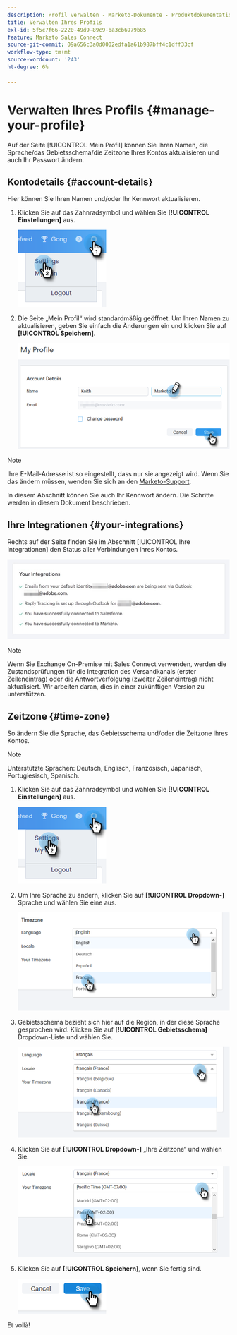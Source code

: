 ```yaml
---
description: Profil verwalten - Marketo-Dokumente - Produktdokumentation
title: Verwalten Ihres Profils
exl-id: 5f5c7f66-2220-49d9-89c9-ba3cb6979b85
feature: Marketo Sales Connect
source-git-commit: 09a656c3a0d0002edfa1a61b987bff4c1dff33cf
workflow-type: tm+mt
source-wordcount: '243'
ht-degree: 6%

---
```


# Verwalten Ihres Profils {#manage-your-profile}

Auf der Seite [!UICONTROL Mein Profil] können Sie Ihren Namen, die Sprache/das Gebietsschema/die Zeitzone Ihres Kontos aktualisieren und auch Ihr Passwort ändern.

## Kontodetails {#account-details}

Hier können Sie Ihren Namen und/oder Ihr Kennwort aktualisieren.

1. Klicken Sie auf das Zahnradsymbol und wählen Sie **[!UICONTROL Einstellungen]** aus.

   ![](assets/manage-your-profile-1.png)

1. Die Seite „Mein Profil“ wird standardmäßig geöffnet. Um Ihren Namen zu aktualisieren, geben Sie einfach die Änderungen ein und klicken Sie auf **[!UICONTROL Speichern]**.

   ![](assets/manage-your-profile-2.png)

>[!NOTE]
>
>Ihre E-Mail-Adresse ist so eingestellt, dass nur sie angezeigt wird. Wenn Sie das ändern müssen, wenden Sie sich an den [Marketo-Support](https://nation.marketo.com/t5/Support/ct-p/Support).

In diesem Abschnitt können Sie auch Ihr Kennwort ändern. Die Schritte werden in diesem Dokument beschrieben.

## Ihre Integrationen {#your-integrations}

Rechts auf der Seite finden Sie im Abschnitt [!UICONTROL Ihre Integrationen] den Status aller Verbindungen Ihres Kontos.

![](assets/manage-your-profile-3.png)

>[!NOTE]
>
>Wenn Sie Exchange On-Premise mit Sales Connect verwenden, werden die Zustandsprüfungen für die Integration des Versandkanals (erster Zeileneintrag) oder die Antwortverfolgung (zweiter Zeileneintrag) nicht aktualisiert. Wir arbeiten daran, dies in einer zukünftigen Version zu unterstützen.

## Zeitzone {#time-zone}

So ändern Sie die Sprache, das Gebietsschema und/oder die Zeitzone Ihres Kontos.

>[!NOTE]
>
>Unterstützte Sprachen: Deutsch, Englisch, Französisch, Japanisch, Portugiesisch, Spanisch.

1. Klicken Sie auf das Zahnradsymbol und wählen Sie **[!UICONTROL Einstellungen]** aus.

   ![](assets/manage-your-profile-4.png)

1. Um Ihre Sprache zu ändern, klicken Sie auf **[!UICONTROL Dropdown-]** Sprache und wählen Sie eine aus.

   ![](assets/manage-your-profile-5.png)

1. Gebietsschema bezieht sich hier auf die Region, in der diese Sprache gesprochen wird. Klicken Sie auf **[!UICONTROL Gebietsschema]** Dropdown-Liste und wählen Sie.

   ![](assets/manage-your-profile-6.png)

1. Klicken Sie auf **[!UICONTROL Dropdown-]** „Ihre Zeitzone“ und wählen Sie.

   ![](assets/manage-your-profile-7.png)

1. Klicken Sie auf **[!UICONTROL Speichern]**, wenn Sie fertig sind.

   ![](assets/manage-your-profile-8.png)

Et voilà!
